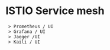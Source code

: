 # ISTIO Service mesh

     > Prometheus / UI 
     > Grafana / UI 
     > Jaeger /UI 
     > Kaili / UI 